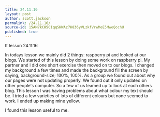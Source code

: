 ```yaml
---
title: 24.11.16
layout: post
author: scott.jackson
permalink: /24.11.16/
source-id: 15AN7kCH5CIqqSHWAz7H836yVLzkfVrwMeE5MweQochU
published: true
---
```

It lesson 24.11.16

In todays lesson we mainly did 2 things: raspberry pi and looked at our blogs. We started of this lesson by doing some work on raspberry pi. My partner and I did one short exercise then moved on to our blogs. I changed my background a few times and made the background fill the screen by saying, background-size; 100%, 100%. As a group we found out about why our pages were not updating properly. We found out it only updated on other people's computer. So a few of us teamed up to look at each others blog. This lesson I was having problems about what colour my text should be. I tried a few varieties of lots of different colours but none seemed to work. I ended up making mine yellow.

I found this lesson useful to me.

